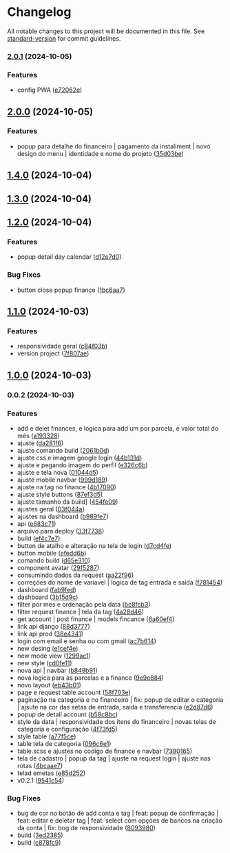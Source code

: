 # Changelog

All notable changes to this project will be documented in this file. See [standard-version](https://github.com/conventional-changelog/standard-version) for commit guidelines.

### [2.0.1](https://github.com/Guilhermee19/financial-control-system/compare/v2.0.0...v2.0.1) (2024-10-05)


### Features

* config PWA ([e72062e](https://github.com/Guilhermee19/financial-control-system/commit/e72062e4cd772d98ad795444363d300efb07d445))

## [2.0.0](https://github.com/Guilhermee19/financial-control-system/compare/v1.4.0...v2.0.0) (2024-10-05)


### Features

* popup para detalhe do financeiro | pagamento da installment | novo design do menu | identidade e nome do projeto ([35d03be](https://github.com/Guilhermee19/financial-control-system/commit/35d03be1670acb6c6242555407ee0d1e1b571899))

## [1.4.0](https://github.com/Guilhermee19/financial-control-system/compare/v1.3.0...v1.4.0) (2024-10-04)

## [1.3.0](https://github.com/Guilhermee19/financial-control-system/compare/v1.2.0...v1.3.0) (2024-10-04)

## [1.2.0](https://github.com/Guilhermee19/financial-control-system/compare/v1.1.0...v1.2.0) (2024-10-04)


### Features

* popup detail day calendar ([d12e7d0](https://github.com/Guilhermee19/financial-control-system/commit/d12e7d072651a2d89cdf618f8940355b51b1bb92))


### Bug Fixes

* button close popup finance ([1bc6aa7](https://github.com/Guilhermee19/financial-control-system/commit/1bc6aa71d6cb314c240d06685a392866809ca423))

## [1.1.0](https://github.com/Guilhermee19/financial-control-system/compare/v1.0.0...v1.1.0) (2024-10-03)


### Features

* responsividade geral ([c84f03b](https://github.com/Guilhermee19/financial-control-system/commit/c84f03b71f19af4c48c02b2caca3480277bb4cb8))
* version project ([7f807ae](https://github.com/Guilhermee19/financial-control-system/commit/7f807ae589f21225eb765862b727da065c6e8a13))

## [1.0.0](https://github.com/Guilhermee19/financial-control-system/compare/v0.0.2...v1.0.0) (2024-10-03)

### 0.0.2 (2024-10-03)


### Features

* add e delet finances, e logica para add um por parcela, e valor total do mês ([a193328](https://github.com/Guilhermee19/financial-control-system/commit/a193328217b2d68b155865e3dca5352873f7e00a))
* ajuste ([da281f6](https://github.com/Guilhermee19/financial-control-system/commit/da281f6bce795c2da9cacd697f9c99d367c64320))
* ajuste comando build ([2061b0d](https://github.com/Guilhermee19/financial-control-system/commit/2061b0ddb5cb121c94d909bbdbec7fdb6da3093c))
* ajuste css e imagem google login ([44b131d](https://github.com/Guilhermee19/financial-control-system/commit/44b131de49590d2b31424f233ec42a302fffce41))
* ajuste e pegando imagem do perfil ([e326c6b](https://github.com/Guilhermee19/financial-control-system/commit/e326c6b919047dbc31411564e914559c9f06e67d))
* ajuste e tela nova ([01044d5](https://github.com/Guilhermee19/financial-control-system/commit/01044d5a507a10a186e6fbe8ad787b8bb69cb770))
* ajuste mobile navbar ([999d189](https://github.com/Guilhermee19/financial-control-system/commit/999d1898622e6f7297174570529cbabae10b056e))
* ajuste na tag no finance ([4b17090](https://github.com/Guilhermee19/financial-control-system/commit/4b170902f879ce6c36fc1d970367b5bb2d11f2a6))
* ajuste style buttons ([87ef3d5](https://github.com/Guilhermee19/financial-control-system/commit/87ef3d5b803993b4d94a46dc89c02a79c60ee8fa))
* ajuste tamanho da build] ([454fe09](https://github.com/Guilhermee19/financial-control-system/commit/454fe09d9039855dd0e879af20211b07939c9dd4))
* ajustes geral ([03f044a](https://github.com/Guilhermee19/financial-control-system/commit/03f044a2ff804d3213f581830a1c50f48cd1ddab))
* ajustes na dashboard ([b989fe7](https://github.com/Guilhermee19/financial-control-system/commit/b989fe7e07c2e9b6119c47c9ed91f6f9903dd362))
* api ([e683c71](https://github.com/Guilhermee19/financial-control-system/commit/e683c71e49d430cf3178a67563a4e3b3feb4ad8a))
* arquivo para deploy ([33f7738](https://github.com/Guilhermee19/financial-control-system/commit/33f7738cfa8566bd47dae9a41d2ef0750d19a571))
* build ([ef4c7e7](https://github.com/Guilhermee19/financial-control-system/commit/ef4c7e7e975477b9ccc9591e43f2243062c1fdc6))
* button de atalho e alteração na tela de login ([d7cd4fe](https://github.com/Guilhermee19/financial-control-system/commit/d7cd4fed123e2318c299a2aed22125a2df41e9bb))
* button mobile ([efedd6b](https://github.com/Guilhermee19/financial-control-system/commit/efedd6b0a8566eb1578854f971aeb357d9ebf72d))
* comando build ([d65e310](https://github.com/Guilhermee19/financial-control-system/commit/d65e310c15270ff177603c29742dff3675e65455))
* component avatar ([29f5287](https://github.com/Guilhermee19/financial-control-system/commit/29f52871a5eb36ebb8e042b9932a34863c155163))
* consumindo dados da request ([aa22f96](https://github.com/Guilhermee19/financial-control-system/commit/aa22f96c155a1acd86e4f7ffed39614ee36f1097))
* correções do nome de variavel | logica de tag entrada e saida ([f781454](https://github.com/Guilhermee19/financial-control-system/commit/f781454b4644a964240192a8dce37659f9f25ff0))
* dashboard ([fab9fed](https://github.com/Guilhermee19/financial-control-system/commit/fab9fed47d27a13652b5201033d1dd6fd7c79fe6))
* dashboard ([3b15d9c](https://github.com/Guilhermee19/financial-control-system/commit/3b15d9ce6cb110650a3271f45c460ffcd82f9e40))
* filter por mes e ordenação pela data ([bc8fcb3](https://github.com/Guilhermee19/financial-control-system/commit/bc8fcb3200969715607f8c88c318d51053c85bb6))
* filter request finance | tela da tag ([4a28d46](https://github.com/Guilhermee19/financial-control-system/commit/4a28d4678146bcb740e922db5609cfdbdb1e7e83))
* get account | post finance | models fincance ([6a60ef4](https://github.com/Guilhermee19/financial-control-system/commit/6a60ef4359afef017d7906d5d8da55d1f8f3ea45))
* link api django ([88d3777](https://github.com/Guilhermee19/financial-control-system/commit/88d377730dd9c2f61da5fade2d83c0d8790cfcaf))
* link api prod ([38e4341](https://github.com/Guilhermee19/financial-control-system/commit/38e4341f2eb01a607664ddeb617dca033f0dd11b))
* login com email e senha ou com gmail ([ac7b614](https://github.com/Guilhermee19/financial-control-system/commit/ac7b614c6d218213a6c3377cdda577915cfe0e43))
* new desing ([e1cef4e](https://github.com/Guilhermee19/financial-control-system/commit/e1cef4e0bfe41ba6fa27104424f5423d1aa8bc7d))
* new mode view ([1299ac1](https://github.com/Guilhermee19/financial-control-system/commit/1299ac1e137198242ba8a7ba613b278053ab5bac))
* new style ([cd0fe11](https://github.com/Guilhermee19/financial-control-system/commit/cd0fe115bcbe982421d26c88c5a4ea6e26e5955e))
* nova api | navbar ([b849b91](https://github.com/Guilhermee19/financial-control-system/commit/b849b91131d27dd0c6d71c26de68429869d8e090))
* nova logica para as parcelas e a finance ([9e9e884](https://github.com/Guilhermee19/financial-control-system/commit/9e9e884d9718527c99c04e5aeb84c5c5883ef944))
* novo layout ([eb43b01](https://github.com/Guilhermee19/financial-control-system/commit/eb43b015af221ed29cc36ec45e60d62a03b1b16e))
* page e request table account ([58f703e](https://github.com/Guilhermee19/financial-control-system/commit/58f703eabe6320099ede23f7774bd27899ee1aee))
* paginação na categoria e no financeiro | fix: popup de editar o categoria | ajsute na cor das setas de entrada, saida e transferencia ([e2d87d6](https://github.com/Guilhermee19/financial-control-system/commit/e2d87d63c2eceef181cdd662c67e831673cea817))
* popup de detail account ([b58c8bc](https://github.com/Guilhermee19/financial-control-system/commit/b58c8bc25c22fc8649d86e5c32ca6939441be58b))
* style da data | responsividade dos itens do financeiro | novas telas de categoria e configuração ([4f73fd5](https://github.com/Guilhermee19/financial-control-system/commit/4f73fd5865d987e620a5f085b4ba416fed24a145))
* style table ([a77f5ce](https://github.com/Guilhermee19/financial-control-system/commit/a77f5ce38914e6e77ed9d7f8c4af8acb9ece918c))
* table tela de categoria ([096c6e1](https://github.com/Guilhermee19/financial-control-system/commit/096c6e1da234dad4a54dab5e7efa81c54f23009a))
* table.scss e ajustes no codigo de finance e navbar ([7390165](https://github.com/Guilhermee19/financial-control-system/commit/739016544fece29567e4df872b017948b35b790f))
* tela de cadastro | popup da tag | ajuste na request login | ajuste nas rotas ([4bcaae7](https://github.com/Guilhermee19/financial-control-system/commit/4bcaae75464de0fc2d207ac272fabe5611259726))
* telad emetas ([e85d252](https://github.com/Guilhermee19/financial-control-system/commit/e85d2526ddaece02175d0164bd11295f265fe019))
* v0.2.1 ([9541c54](https://github.com/Guilhermee19/financial-control-system/commit/9541c548b2157596922828a74bcded1a60450835))


### Bug Fixes

* bug de cor no botão de add conta e tag | feat: popup de confirmação | feat: editar e deletar tag | feat: select com opções de bancos na criação da conta | fix: bog de responsividade ([8093980](https://github.com/Guilhermee19/financial-control-system/commit/80939801a93f54d8a621e9383904ecbb6e70afcf))
* build ([3ed2385](https://github.com/Guilhermee19/financial-control-system/commit/3ed238565de110036412359f27ca32b304909b63))
* build ([c878fc9](https://github.com/Guilhermee19/financial-control-system/commit/c878fc951c180b968e1b154904015868e8033465))
